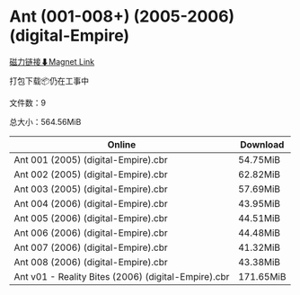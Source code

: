 # Ant (001-008+) (2005-2006) (digital-Empire)

[磁力链接⬇Magnet Link](magnet:?xt=urn:btih:ac5a04de7d37e77063bc6bc6cea2b9aa92cfa1cd&dn=Ant%20%28001-008%2B%29%20%282005-2006%29%20%28digital-Empire%29)

打包下载📦仍在工事中

文件数：9

总大小：564.56MiB

Online | Download
--- | ---
Ant 001 (2005) (digital-Empire).cbr | 54.75MiB
Ant 002 (2005) (digital-Empire).cbr | 62.82MiB
Ant 003 (2005) (digital-Empire).cbr | 57.69MiB
Ant 004 (2006) (digital-Empire).cbr | 43.95MiB
Ant 005 (2006) (digital-Empire).cbr | 44.51MiB
Ant 006 (2006) (digital-Empire).cbr | 44.48MiB
Ant 007 (2006) (digital-Empire).cbr | 41.32MiB
Ant 008 (2006) (digital-Empire).cbr | 43.38MiB
Ant v01 - Reality Bites (2006) (digital-Empire).cbr | 171.65MiB